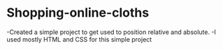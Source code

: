 # Shopping-online-cloths

-Created a simple project to get used to position relative and absolute. 
-I used mostly HTML and CSS for this simple project
